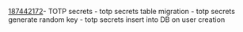 [187442172](https://www.pivotaltracker.com/story/show/187442172)- TOTP secrets
    - totp secrets table migration
    - totp secrets generate random key
    - totp secrets insert into DB on user creation

